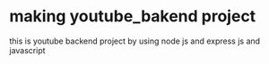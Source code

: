 # making youtube_bakend project 
 this is youtube backend project by using node js and express js and javascript 
